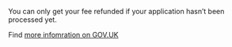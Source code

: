 You can only get your fee refunded if your application hasn’t been processed yet. 

Find [more infomration on GOV.UK](https://www.gov.uk/cancel-visa)
